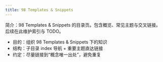 ```yaml
---
title: 98 Templates & Snippets
---
```


简介：98 Templates & Snippets 的目录页。包含概览、常见主题与交叉链接。后续在此维护索引与 TODO。

- 目的：组织 98 Templates & Snippets 下的知识
- 结构：子目录 index 导航 + 重要主题直达链接
- 约定：尽量链接到“概念唯一出处”，避免重复
